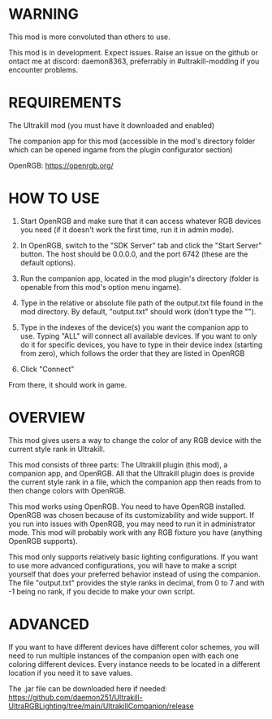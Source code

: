 # WARNING

This mod is more convoluted than others to use.

This mod is in development. Expect issues. Raise an issue on the github or ontact me at discord: daemon8363, preferrably in #ultrakill-modding if you encounter problems.

# REQUIREMENTS

The Ultrakill mod (you must have it downloaded and enabled) 

The companion app for this mod (accessible in the mod's directory folder which can be opened ingame from the plugin configurator section) 

OpenRGB: https://openrgb.org/

# HOW TO USE

1. Start OpenRGB and make sure that it can access whatever RGB devices you need (if it doesn't work the first time, run it in admin mode).
 
2. In OpenRGB, switch to the "SDK Server" tab and click the "Start Server" button. The host should be 0.0.0.0, and the port 6742 (these are the default options). 

3. Run the companion app, located in the mod plugin's directory (folder is openable from this mod's option menu ingame). 

4. Type in the relative or absolute file path of the output.txt file found in the mod directory. By default, "output.txt" should work (don't type the "").

5. Type in the indexes of the device(s) you want the companion app to use. Typing "ALL" will connect all available devices. If you want to only do it for specific devices, you have to type in their device index (starting from zero), which follows the order that they are listed in OpenRGB

6. Click "Connect"

From there, it should work in game.

# OVERVIEW

This mod gives users a way to change the color of any RGB device with the current style rank in Ultrakill.

This mod consists of three parts: The Ultrakill plugin (this mod), a companion app, and OpenRGB. All that the Ultrakill plugin does is provide the current 
style rank in a file, which the companion app then reads from to then change colors with OpenRGB.

This mod works using OpenRGB. You need to have OpenRGB installed. OpenRGB was chosen because of its customizability and wide support.
If you run into issues with OpenRGB, you may need to run it in administrator mode.
This mod will probably work with any RGB fixture you have (anything OpenRGB supports).

This mod only supports relatively basic lighting configurations.
If you want to use more advanced configurations, you will have to make a script yourself that does your preferred behavior instead of using the companion. 
The file "output.txt" provides the style ranks in decimal, from 0 to 7 and with -1 being no rank, if you decide to make your own script. 

# ADVANCED

If you want to have different devices have different color schemes, you will need to run multiple instances of the companion open with each one coloring different devices.
Every instance needs to be located in a different location if you need it to save values.

The .jar file can be downloaded here if needed: https://github.com/daemon251/Ultrakill-UltraRGBLighting/tree/main/UltrakillCompanion/release 
